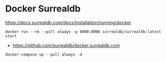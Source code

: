 # Docker Surrealdb

https://docs.surrealdb.com/docs/installation/running/docker

```
docker run --rm --pull always -p 8000:8000 surrealdb/surrealdb:latest start  
```


- https://github.com/surrealdb/docker.surrealdb.com

```
docker-compose up --pull always -d
```
